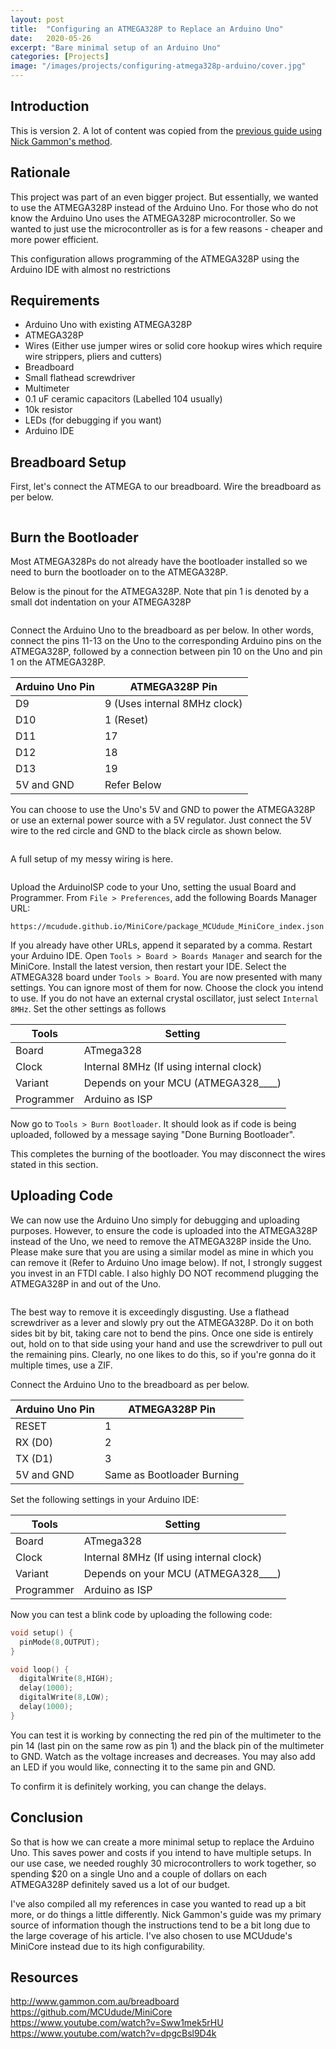 ```yaml
---
layout: post
title:  "Configuring an ATMEGA328P to Replace an Arduino Uno"
date:   2020-05-26
excerpt: "Bare minimal setup of an Arduino Uno"
categories: [Projects]
image: "/images/projects/configuring-atmega328p-arduino/cover.jpg"
---
```

## Introduction
This is version 2. A lot of content was copied from the [previous guide using Nick Gammon's method](https://jloh02.github.io/projects/configuring-atmega328p-arduino-deprecated/).

## Rationale
This project was part of an even bigger project. But essentially, we wanted to use the ATMEGA328P instead of the Arduino Uno. For those who do not know the Arduino Uno uses the ATMEGA328P microcontroller. So we wanted to just use the microcontroller as is for a few reasons - cheaper and more power efficient.

This configuration allows programming of the ATMEGA328P using the Arduino IDE with almost no restrictions

## Requirements
- Arduino Uno with existing ATMEGA328P
- ATMEGA328P
- Wires (Either use jumper wires or solid core hookup wires which require wire strippers, pliers and cutters)
- Breadboard
- Small flathead screwdriver
- Multimeter
- 0.1 uF ceramic capacitors (Labelled 104 usually)
- 10k resistor
- LEDs (for debugging if you want)
- Arduino IDE

## Breadboard Setup
First, let's connect the ATMEGA to our breadboard. Wire the breadboard as per below.

<img class="image normal" src="/images/projects/configuring-atmega328p-arduino/breadboard-wiring.jpg" alt>

## Burn the Bootloader
Most ATMEGA328Ps do not already have the bootloader installed so we need to burn the bootloader on to the ATMEGA328P.   

Below is the pinout for the ATMEGA328P. Note that pin 1 is denoted by a small dot indentation on your ATMEGA328P 

<img class="image normal" src="/images/projects/configuring-atmega328p-arduino/atmega-pinout.jpg" alt>

Connect the Arduino Uno to the breadboard as per below. In other words, connect the pins 11-13 on the Uno to the corresponding Arduino pins on the ATMEGA328P, followed by a connection between pin 10 on the Uno and pin 1 on the ATMEGA328P.

Arduino Uno Pin | ATMEGA328P Pin 
--- | --- 
D9 | 9 (Uses internal 8MHz clock)
D10 | 1 (Reset)
D11 | 17
D12 | 18
D13 | 19
5V and GND | Refer Below

You can choose to use the Uno's 5V and GND to power the ATMEGA328P or use an external power source with a 5V regulator. Just connect the 5V wire to the red circle and GND to the black circle as shown below.

<img class="image normal" src="/images/projects/configuring-atmega328p-arduino/breadboard-wiring-with-power-circle.png" alt>

A full setup of my messy wiring is here.

<img class="image normal" src="/images/projects/configuring-atmega328p-arduino/bootloader-wiring.jpg" alt>

Upload the ArduinoISP code to your Uno, setting the usual Board and Programmer. From `File > Preferences`, add the following Boards Manager URL:

`https://mcudude.github.io/MiniCore/package_MCUdude_MiniCore_index.json`

If you already have other URLs, append it separated by a comma. Restart your Arduino IDE. Open `Tools > Board > Boards Manager` and search for the MiniCore. Install the latest version, then restart your IDE. Select the ATMEGA328 board under `Tools > Board`. You are now presented with many settings. You can ignore most of them for now. Choose the clock you intend to use. If you do not have an external crystal oscillator, just select `Internal 8MHz`. Set the other settings as follows

Tools | Setting 
--- | --- 
Board | ATmega328
Clock | Internal 8MHz (If using internal clock)
Variant | Depends on your MCU (ATMEGA328____)
Programmer | Arduino as ISP

Now go to `Tools > Burn Bootloader`. It should look as if code is being uploaded, followed by a message saying "Done Burning Bootloader".

This completes the burning of the bootloader. You may disconnect the wires stated in this section.

## Uploading Code
We can now use the Arduino Uno simply for debugging and uploading purposes. However, to ensure the code is uploaded into the ATMEGA328P instead of the Uno, we need to remove the ATMEGA328P inside the Uno. Please make sure that you are using a similar model as mine in which you can remove it (Refer to Arduino Uno image below). If not, I strongly suggest you invest in an FTDI cable. I also highly DO NOT recommend plugging the ATMEGA328P in and out of the Uno.

<img class="image normal" src="/images/projects/configuring-atmega328p-arduino/arduino-uno-with-atmega.jpg" alt>

The best way to remove it is exceedingly disgusting. Use a flathead screwdriver as a lever and slowly pry out the ATMEGA328P. Do it on both sides bit by bit, taking care not to bend the pins. Once one side is entirely out, hold on to that side using your hand and use the screwdriver to pull out the remaining pins. Clearly, no one likes to do this, so if you're gonna do it multiple times, use a ZIF.

Connect the Arduino Uno to the breadboard as per below.

Arduino Uno Pin | ATMEGA328P Pin 
--- | --- 
RESET | 1
RX (D0) | 2
TX (D1) | 3
5V and GND | Same as Bootloader Burning

Set the following settings in your Arduino IDE:

Tools | Setting 
--- | --- 
Board | ATmega328
Clock | Internal 8MHz (If using internal clock)
Variant | Depends on your MCU (ATMEGA328____)
Programmer | Arduino as ISP

Now you can test a blink code by uploading the following code:
```cpp
void setup() {
  pinMode(8,OUTPUT);
}

void loop() {
  digitalWrite(8,HIGH);
  delay(1000);
  digitalWrite(8,LOW);
  delay(1000);
}
```

You can test it is working by connecting the red pin of the multimeter to the pin 14 (last pin on the same row as pin 1) and the black pin of the multimeter to GND. Watch as the voltage increases and decreases. You may also add an LED if you would like, connecting it to the same pin and GND.

To confirm it is definitely working, you can change the delays.

## Conclusion
So that is how we can create a more minimal setup to replace the Arduino Uno. This saves power and costs if you intend to have multiple setups. In our use case, we needed roughly 30 microcontrollers to work together, so spending $20 on a single Uno and a couple of dollars on each ATMEGA328P definitely saved us a lot of our budget.

I've also compiled all my references in case you wanted to read up a bit more, or do things a little differently. Nick Gammon's guide was my primary source of information though the instructions tend to be a bit long due to the large coverage of his article. I've also chosen to use MCUdude's MiniCore instead due to its high configurability.

## Resources
<http://www.gammon.com.au/breadboard><br>
<https://github.com/MCUdude/MiniCore><br>
<https://www.youtube.com/watch?v=Sww1mek5rHU><br>
<https://www.youtube.com/watch?v=dpgcBsl9D4k>
